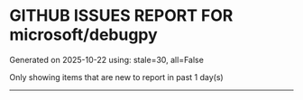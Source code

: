 
# GITHUB ISSUES REPORT FOR microsoft/debugpy


Generated on 2025-10-22 using: stale=30, all=False


Only showing items that are new to report in past 1 day(s)


---




















